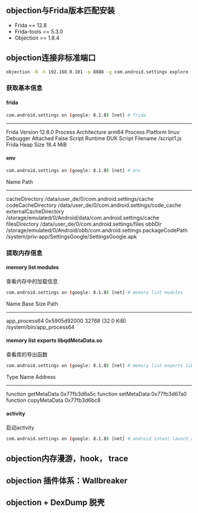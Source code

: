## objection与Frida版本匹配安装

- Frida == 12.8
- Frida-tools == 5.3.0
- Objection == 1.8.4

## objection连接非标准端口

```bash
objection -N -h 192.168.0.101 -p 8888 -g com.android.settings explore
```

### 获取基本信息

#### frida

```bash
com.android.settings on (google: 8.1.0) [net] # frida 
```

--------------------  -----------
Frida Version         12.8.0
Process Architecture  arm64
Process Platform      linux
Debugger Attached     False
Script Runtime        DUK
Script Filename       /script1.js
Frida Heap Size       18.4 MiB

#### env

```bash
com.android.settings on (google: 8.1.0) [net] # env
```

Name                    Path
----------------------  -----------------------------------------------------------
cacheDirectory          /data/user_de/0/com.android.settings/cache
codeCacheDirectory      /data/user_de/0/com.android.settings/code_cache
externalCacheDirectory  /storage/emulated/0/Android/data/com.android.settings/cache
filesDirectory          /data/user_de/0/com.android.settings/files
obbDir                  /storage/emulated/0/Android/obb/com.android.settings
packageCodePath         /system/priv-app/SettingsGoogle/SettingsGoogle.apk

### 提取内存信息

#### memory list modules

查看内存中的加载信息

```bash
com.android.settings on (google: 8.1.0) [net] # memory list modules   
```

Name                                             Base          Size                  Path
-----------------------------------------------  ------------  --------------------  ------------------------------------------------------------------------------
app_process64                                    0x5905d92000  32768 (32.0 KiB)      /system/bin/app_process64

#### memory list exports libqdMetaData.so 

查看库的导出函数

```bash
com.android.settings on (google: 8.1.0) [net] # memory list exports libqdMetaData.so 
```

Type      Name          Address
--------  ------------  ------------
function  getMetaData   0x77fb3d6a5c
function  setMetaData   0x77fb3d67a0
function  copyMetaData  0x77fb3d6bc8

#### activity

启动activity

```bash
com.android.settings on (google: 8.1.0) [net] # android intent launch_activity com.android.settings.DisplaySettings  
```



## objection内存漫游，hook， trace



## objection 插件体系：Wallbreaker



## objection + DexDump 脱壳



